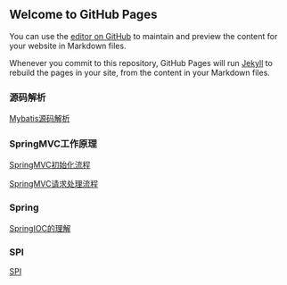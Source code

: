 ## Welcome to GitHub Pages

You can use the [editor on GitHub](https://github.com/zephyr520/zephyr/edit/master/index.md) to maintain and preview the content for your website in Markdown files.

Whenever you commit to this repository, GitHub Pages will run [Jekyll](https://jekyllrb.com/) to rebuild the pages in your site, from the content in your Markdown files.

### 源码解析
[Mybatis源码解析](https://zephyr520.github.io/zephyr/mybatis/mybatis.html)

### SpringMVC工作原理
[SpringMVC初始化流程](https://zephyr520.github.io/zephyr/spring/springmvc-init-process.md)

[SpringMVC请求处理流程](https://zephyr520.github.io/zephyr/spring/springmvc-request-process.md)

### Spring
[SpringIOC的理解](https://zephyr520.github.io/zephyr/spring/spring-ioc-comprehension.md)

### SPI
[SPI](https://zephyr520.github.io/zephyr/java/java-spi.md)
